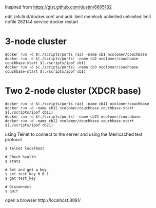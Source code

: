 
Inspired from https://gist.github.com/dustin/6605182

edit /etc/init/docker.conf and add:
limit memlock unlimited unlimited
limit nofile 262144
service docker restart

# 3-node cluster

	docker run -d $(./scripts/ports raz) -name cb1 ncolomer/couchbase
	docker run -d $(./scripts/ports) -name cb2 ncolomer/couchbase couchbase-start $(./scripts/ipof cb1)
	docker run -d $(./scripts/ports) -name cb3 ncolomer/couchbase couchbase-start $(./scripts/ipof cb1)

# Two 2-node cluster (XDCR base)

	docker run -d $(./scripts/ports raz) -name cb11 ncolomer/couchbase
	docker run -d -name cb12 ncolomer/couchbase couchbase-start $(./scripts/ipof cb11)
	docker run -d $(./scripts/ports) -name cb21 ncolomer/couchbase
	docker run -d -name cb22 ncolomer/couchbase couchbase-start $(./scripts/ipof cb21)

using Telnet to connect to the server and using the Memcached text protocol

	$ telnet localhost
	
	# Check health
	$ stats
	
	# Set and get a key
	$ set test_key 0 0 1
	$ get test_key
	
	# Disconnect
	$ quit

open a browser http://localhost:8091/
